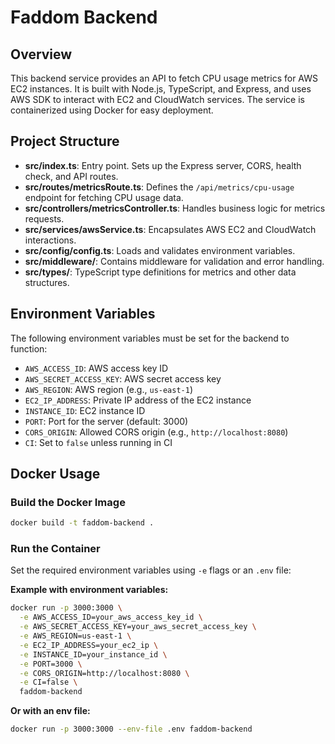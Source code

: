 # Faddom Backend

## Overview
This backend service provides an API to fetch CPU usage metrics for AWS EC2 instances. It is built with Node.js, TypeScript, and Express, and uses AWS SDK to interact with EC2 and CloudWatch services. The service is containerized using Docker for easy deployment.

## Project Structure
- **src/index.ts**: Entry point. Sets up the Express server, CORS, health check, and API routes.
- **src/routes/metricsRoute.ts**: Defines the `/api/metrics/cpu-usage` endpoint for fetching CPU usage data.
- **src/controllers/metricsController.ts**: Handles business logic for metrics requests.
- **src/services/awsService.ts**: Encapsulates AWS EC2 and CloudWatch interactions.
- **src/config/config.ts**: Loads and validates environment variables.
- **src/middleware/**: Contains middleware for validation and error handling.
- **src/types/**: TypeScript type definitions for metrics and other data structures.

## Environment Variables
The following environment variables must be set for the backend to function:
- `AWS_ACCESS_ID`: AWS access key ID
- `AWS_SECRET_ACCESS_KEY`: AWS secret access key
- `AWS_REGION`: AWS region (e.g., `us-east-1`)
- `EC2_IP_ADDRESS`: Private IP address of the EC2 instance
- `INSTANCE_ID`: EC2 instance ID
- `PORT`: Port for the server (default: 3000)
- `CORS_ORIGIN`: Allowed CORS origin (e.g., `http://localhost:8080`)
- `CI`: Set to `false` unless running in CI

## Docker Usage
### Build the Docker Image
```sh
docker build -t faddom-backend .
```

### Run the Container
Set the required environment variables using `-e` flags or an `.env` file:

**Example with environment variables:**
```sh
docker run -p 3000:3000 \
  -e AWS_ACCESS_ID=your_aws_access_key_id \
  -e AWS_SECRET_ACCESS_KEY=your_aws_secret_access_key \
  -e AWS_REGION=us-east-1 \
  -e EC2_IP_ADDRESS=your_ec2_ip \
  -e INSTANCE_ID=your_instance_id \
  -e PORT=3000 \
  -e CORS_ORIGIN=http://localhost:8080 \
  -e CI=false \
  faddom-backend
```

**Or with an env file:**
```sh
docker run -p 3000:3000 --env-file .env faddom-backend
```
